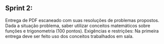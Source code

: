 ## Sprint 2: 
Entrega de PDF escaneado com suas resoluções de problemas propostos.
Dada a situação problema, saber utilizar conceitos matemáticos sobre funções e trigonometria (100 pontos).
Exigências e restrições: Na primeira entrega deve ser feito uso dos conceitos trabalhados em sala.